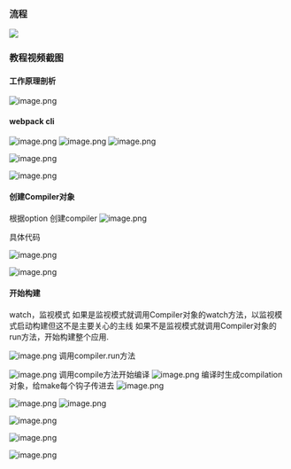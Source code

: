 ### 流程
![](https://raw.githubusercontent.com/xxxsjan/pic-bed/main/202305151300591.jpeg)

### 教程视频截图

#### 工作原理剖析
![image.png](https://raw.githubusercontent.com/xxxsjan/pic-bed/main/202305151300383.png)
#### webpack cli
![image.png](https://raw.githubusercontent.com/xxxsjan/pic-bed/main/202305151300617.png)
![image.png](https://raw.githubusercontent.com/xxxsjan/pic-bed/main/202305151300859.png)
![image.png](https://raw.githubusercontent.com/xxxsjan/pic-bed/main/202305151300884.png)

![image.png](https://raw.githubusercontent.com/xxxsjan/pic-bed/main/202305151301323.png)

![image.png](https://raw.githubusercontent.com/xxxsjan/pic-bed/main/202305151301398.png)

#### 创建Compiler对象
根据option 创建compiler
![image.png](https://raw.githubusercontent.com/xxxsjan/pic-bed/main/202305151301305.png)

具体代码

![image.png](https://raw.githubusercontent.com/xxxsjan/pic-bed/main/202305151301399.png)

![image.png](https://raw.githubusercontent.com/xxxsjan/pic-bed/main/202305151301537.png)
#### 开始构建
watch，监视模式
如果是监视模式就调用Compiler对象的watch方法，以监视模式启动构建但这不是主要关心的主线
如果不是监视模式就调用Compiler对象的run方法，开始构建整个应用.

![image.png](https://raw.githubusercontent.com/xxxsjan/pic-bed/main/202305151301359.png)
调用compiler.run方法

![image.png](https://raw.githubusercontent.com/xxxsjan/pic-bed/main/202305151301553.png)
调用compile方法开始编译
![image.png](https://raw.githubusercontent.com/xxxsjan/pic-bed/main/202305151301150.png)
编译时生成compilation对象，给make每个钩子传进去
![image.png](https://raw.githubusercontent.com/xxxsjan/pic-bed/main/202305151301010.png)

![image.png](https://raw.githubusercontent.com/xxxsjan/pic-bed/main/202305151302314.png)
![image.png](https://raw.githubusercontent.com/xxxsjan/pic-bed/main/202305151302539.png)

![image.png](https://raw.githubusercontent.com/xxxsjan/pic-bed/main/202305151302698.png)

![image.png](https://raw.githubusercontent.com/xxxsjan/pic-bed/main/202305151302352.png)

![image.png](https://raw.githubusercontent.com/xxxsjan/pic-bed/main/202305151302480.png)
